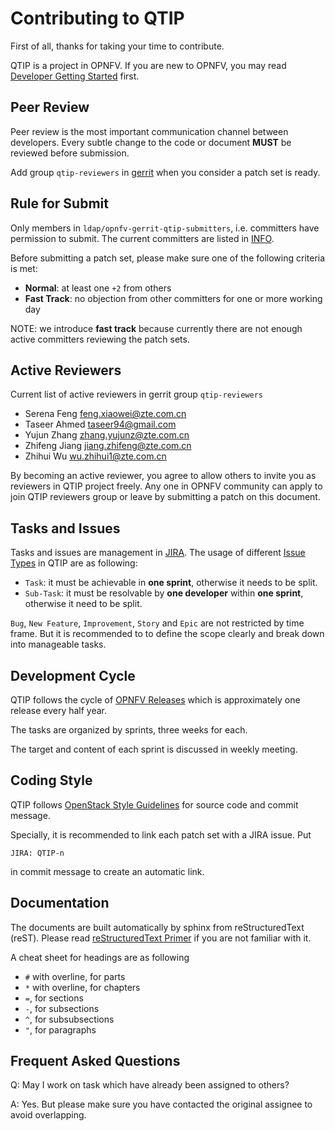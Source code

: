 Contributing to QTIP
====================

First of all, thanks for taking your time to contribute.

QTIP is a project in OPNFV. If you are new to OPNFV, you may read
[Developer Getting Started][gs] first.

Peer Review
-----------

Peer review is the most important communication channel between developers.
Every subtle change to the code or document **MUST** be reviewed before
submission.

Add group `qtip-reviewers` in [gerrit][gr] when you consider a patch set is
ready.


Rule for Submit
---------------

Only members in `ldap/opnfv-gerrit-qtip-submitters`, i.e. committers have
permission to submit. The current committers are listed in [INFO][if].

Before submitting a patch set, please make sure one of the following criteria is
met:

* **Normal**: at least one `+2` from others
* **Fast Track**: no objection from other committers for one or more working day

NOTE: we introduce **fast track** because currently there are not enough active
committers reviewing the patch sets.

Active Reviewers
----------------

Current list of active reviewers in gerrit group `qtip-reviewers`

* Serena Feng <feng.xiaowei@zte.com.cn>
* Taseer Ahmed <taseer94@gmail.com>
* Yujun Zhang <zhang.yujunz@zte.com.cn>
* Zhifeng Jiang <jiang.zhifeng@zte.com.cn>
* Zhihui Wu <wu.zhihui1@zte.com.cn>

By becoming an active reviewer, you agree to allow others to invite you as
reviewers in QTIP project freely. Any one in OPNFV community can apply to join
QTIP reviewers group or leave by submitting a patch on this document.

Tasks and Issues
----------------

Tasks and issues are management in [JIRA][jr]. The usage of different
[Issue Types][it] in QTIP are as following:

* `Task`: it must be achievable in **one sprint**, otherwise it needs to be split.
* `Sub-Task`: it must be resolvable by **one developer** within **one sprint**,
otherwise it need to be split.

`Bug`, `New Feature`, `Improvement`, `Story` and `Epic` are not
restricted by time frame. But it is recommended to to define the scope clearly
and break down into manageable tasks.

Development Cycle
-----------------

QTIP follows the cycle of [OPNFV Releases][or] which is approximately one release
every half year.

The tasks are organized by sprints, three weeks for each.

The target and content of each sprint is discussed in weekly meeting.

Coding Style
------------

QTIP follows [OpenStack Style Guidelines][os] for source code and commit message.

Specially, it is recommended to link each patch set with a JIRA issue. Put

    JIRA: QTIP-n

in commit message to create an automatic link.

Documentation
-------------

The documents are built automatically by sphinx from reStructuredText (reST).
Please read [reStructuredText Primer][rp] if you are not familiar with it.

A cheat sheet for headings are as following

* `#` with overline, for parts
* `*` with overline, for chapters
* `=`, for sections
* `-`, for subsections
* `^`, for subsubsections
* `"`, for paragraphs

Frequent Asked Questions
------------------------

Q: May I work on task which have already been assigned to others?

A: Yes. But please make sure you have contacted the original assignee to avoid
overlapping.

[gs]: https://wiki.opnfv.org/display/DEV/Developer+Getting+Started
[gr]: https://gerrit.opnfv.org/gerrit/#/q/project:+qtip
[jr]: https://jira.opnfv.org/browse/QTIP
[or]: https://wiki.opnfv.org/display/SWREL
[it]: https://jira.opnfv.org/secure/ShowConstantsHelp.jspa?decorator=popup#IssueTypes
[os]: http://docs.openstack.org/developer/hacking/
[if]: https://git.opnfv.org/cgit/qtip/tree/INFO
[rp]: http://www.sphinx-doc.org/en/stable/rest.html
